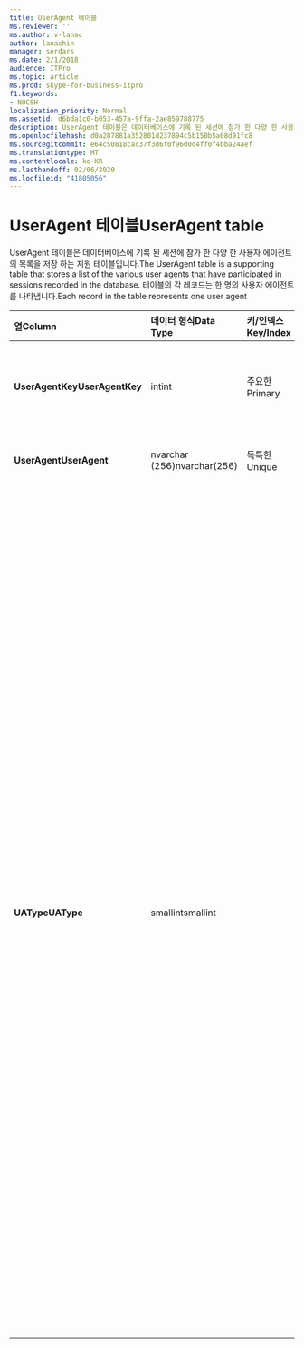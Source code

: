 ```yaml
---
title: UserAgent 테이블
ms.reviewer: ''
ms.author: v-lanac
author: lanachin
manager: serdars
ms.date: 2/1/2018
audience: ITPro
ms.topic: article
ms.prod: skype-for-business-itpro
f1.keywords:
- NOCSH
localization_priority: Normal
ms.assetid: d6bda1c0-b053-457a-9ffa-2ae859788775
description: UserAgent 테이블은 데이터베이스에 기록 된 세션에 참가 한 다양 한 사용자 에이전트의 목록을 저장 하는 지원 테이블입니다. 테이블의 각 레코드는 한 명의 사용자 에이전트를 나타냅니다.
ms.openlocfilehash: d0a287881a352801d237894c5b150b5a08d91fc8
ms.sourcegitcommit: e64c50818cac37f3d6f0f96d0d4ff0f4bba24aef
ms.translationtype: MT
ms.contentlocale: ko-KR
ms.lasthandoff: 02/06/2020
ms.locfileid: "41805056"
---
```

# <a name="useragent-table"></a><span data-ttu-id="f2e2e-104">UserAgent 테이블</span><span class="sxs-lookup"><span data-stu-id="f2e2e-104">UserAgent table</span></span>
 
<span data-ttu-id="f2e2e-105">UserAgent 테이블은 데이터베이스에 기록 된 세션에 참가 한 다양 한 사용자 에이전트의 목록을 저장 하는 지원 테이블입니다.</span><span class="sxs-lookup"><span data-stu-id="f2e2e-105">The UserAgent table is a supporting table that stores a list of the various user agents that have participated in sessions recorded in the database.</span></span> <span data-ttu-id="f2e2e-106">테이블의 각 레코드는 한 명의 사용자 에이전트를 나타냅니다.</span><span class="sxs-lookup"><span data-stu-id="f2e2e-106">Each record in the table represents one user agent</span></span>
  
|<span data-ttu-id="f2e2e-107">**열**</span><span class="sxs-lookup"><span data-stu-id="f2e2e-107">**Column**</span></span>|<span data-ttu-id="f2e2e-108">**데이터 형식**</span><span class="sxs-lookup"><span data-stu-id="f2e2e-108">**Data Type**</span></span>|<span data-ttu-id="f2e2e-109">**키/인덱스**</span><span class="sxs-lookup"><span data-stu-id="f2e2e-109">**Key/Index**</span></span>|<span data-ttu-id="f2e2e-110">**세부적인**</span><span class="sxs-lookup"><span data-stu-id="f2e2e-110">**Details**</span></span>|
|:-----|:-----|:-----|:-----|
|<span data-ttu-id="f2e2e-111">**UserAgentKey**</span><span class="sxs-lookup"><span data-stu-id="f2e2e-111">**UserAgentKey**</span></span> <br/> |<span data-ttu-id="f2e2e-112">int</span><span class="sxs-lookup"><span data-stu-id="f2e2e-112">int</span></span>  <br/> |<span data-ttu-id="f2e2e-113">주요한</span><span class="sxs-lookup"><span data-stu-id="f2e2e-113">Primary</span></span>  <br/> |<span data-ttu-id="f2e2e-114">이 사용자 에이전트를 식별 하는 고유 번호입니다.</span><span class="sxs-lookup"><span data-stu-id="f2e2e-114">Unique number identifying this user agent.</span></span>  <br/> |
|<span data-ttu-id="f2e2e-115">**UserAgent**</span><span class="sxs-lookup"><span data-stu-id="f2e2e-115">**UserAgent**</span></span> <br/> |<span data-ttu-id="f2e2e-116">nvarchar (256)</span><span class="sxs-lookup"><span data-stu-id="f2e2e-116">nvarchar(256)</span></span>  <br/> |<span data-ttu-id="f2e2e-117">독특한</span><span class="sxs-lookup"><span data-stu-id="f2e2e-117">Unique</span></span>  <br/> |<span data-ttu-id="f2e2e-118">사용자 에이전트 문자열입니다.</span><span class="sxs-lookup"><span data-stu-id="f2e2e-118">User Agent string.</span></span>  <br/> |
|<span data-ttu-id="f2e2e-119">**UAType**</span><span class="sxs-lookup"><span data-stu-id="f2e2e-119">**UAType**</span></span> <br/> |<span data-ttu-id="f2e2e-120">smallint</span><span class="sxs-lookup"><span data-stu-id="f2e2e-120">smallint</span></span>  <br/> | <br/> |<span data-ttu-id="f2e2e-121">1은 중재 서버입니다.</span><span class="sxs-lookup"><span data-stu-id="f2e2e-121">1 is Mediation Server.</span></span>  <br/> <span data-ttu-id="f2e2e-122">2는 A/V 회의 서버입니다.</span><span class="sxs-lookup"><span data-stu-id="f2e2e-122">2 is A/V Conferencing Server.</span></span>  <br/> <span data-ttu-id="f2e2e-123">4 비즈니스용 Skype.</span><span class="sxs-lookup"><span data-stu-id="f2e2e-123">4 is Skype for Business.</span></span>  <br/> <span data-ttu-id="f2e2e-124">8은 IP 전화입니다.</span><span class="sxs-lookup"><span data-stu-id="f2e2e-124">8 is IP Phone.</span></span>  <br/> <span data-ttu-id="f2e2e-125">16 개는 Live Meeting Console입니다.</span><span class="sxs-lookup"><span data-stu-id="f2e2e-125">16 is Live Meeting Console.</span></span>  <br/> <span data-ttu-id="f2e2e-126">32는 DVT (배포 유효성 검사 도구)입니다.</span><span class="sxs-lookup"><span data-stu-id="f2e2e-126">32 is Deployment Validation Tool (DVT).</span></span>  <br/> <span data-ttu-id="f2e2e-127">Macintosh 컴퓨터의 비즈니스용 Skype 서버는 64입니다.</span><span class="sxs-lookup"><span data-stu-id="f2e2e-127">64 is Skype for Business Server on Macintosh computers.</span></span>  <br/> <span data-ttu-id="f2e2e-128">128는 비즈니스용 Skype 서버 수행자입니다.</span><span class="sxs-lookup"><span data-stu-id="f2e2e-128">128 is Skype for Business Server Attendant.</span></span>  <br/> <span data-ttu-id="f2e2e-129">256는 회의 알림 서비스입니다.</span><span class="sxs-lookup"><span data-stu-id="f2e2e-129">256 is Conferencing Announcement service.</span></span>  <br/> <span data-ttu-id="f2e2e-130">512는 회의 자동 전화 교환입니다.</span><span class="sxs-lookup"><span data-stu-id="f2e2e-130">512 is Conferencing Auto Attendant.</span></span>  <br/> <span data-ttu-id="f2e2e-131">1024는 응답 그룹 응용 프로그램입니다.</span><span class="sxs-lookup"><span data-stu-id="f2e2e-131">1024 is Response Group application.</span></span>  <br/> <span data-ttu-id="f2e2e-132">2048는 음성 제어를 벗어납니다.</span><span class="sxs-lookup"><span data-stu-id="f2e2e-132">2048 is Outside Voice Control.</span></span>  <br/> |
   

